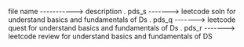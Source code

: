 file name -----------> description . 
pds_s -------> leetcode soln for understand basics and fundamentals of Ds .
pds_q -------> leetcode quest for understand basics and fundamentals of Ds .
pds_r -------> leetcode review for understand basics and fundamentals of DS
